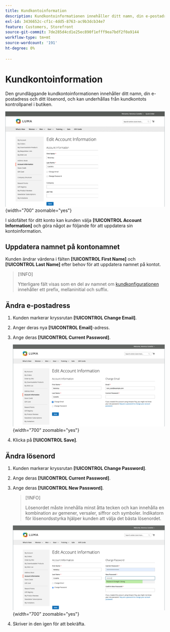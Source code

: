 ```yaml
---
title: Kundkontoinformation
description: Kundkontoinformationen innehåller ditt namn, din e-postadress och ditt lösenord, och kan underhållas från din kontokontrollpanel.
exl-id: 3436652c-cf1c-4dd5-8763-ac9b3dcb34e7
feature: Customers, Storefront
source-git-commit: 7de285d4cd1e25ec890f1efff9ea7bdf2f0a9144
workflow-type: tm+mt
source-wordcount: '191'
ht-degree: 0%

---
```


# Kundkontoinformation

Den grundläggande kundkontoinformationen innehåller ditt namn, din e-postadress och ditt lösenord, och kan underhållas från kundkontots kontrollpanel i butiken.

![Kontoinformation på butiken](assets/account-dashboard-account-information-storefront.png){width="700" zoomable="yes"}

I sidofältet för ditt konto kan kunden välja **[!UICONTROL Account Information]** och göra något av följande för att uppdatera sin kontoinformation.

## Uppdatera namnet på kontonamnet

Kunden ändrar värdena i fälten **[!UICONTROL First Name]** och **[!UICONTROL Last Name]** efter behov för att uppdatera namnet på kontot.

>[!INFO]
>
>Ytterligare fält visas som en del av namnet om [kundkonfigurationen](../configuration-reference/customers/customer-configuration.md) innehåller ett prefix, mellaninitial och suffix.

## Ändra e-postadress

1. Kunden markerar kryssrutan **[!UICONTROL Change Email]**.

1. Anger deras nya **[!UICONTROL Email]**-adress.

1. Ange deras **[!UICONTROL Current Password]**.

   ![Ändra e-postadress](assets/account-dashboard-account-information-change-email-address.png){width="700" zoomable="yes"}

1. Klicka på **[!UICONTROL Save]**.

## Ändra lösenord

1. Kunden markerar kryssrutan **[!UICONTROL Change Password]**.

1. Ange deras **[!UICONTROL Current Password]**.

1. Ange deras **[!UICONTROL New Password]**.

   >[!INFO]
   >
   >Lösenordet måste innehålla minst åtta tecken och kan innehålla en kombination av gemener, versaler, siffror och symboler. Indikatorn för lösenordsstyrka hjälper kunden att välja det bästa lösenordet.

   ![Ändra lösenord](assets/account-dashboard-account-information-change-password.png){width="700" zoomable="yes"}

1. Skriver in den igen för att bekräfta.
